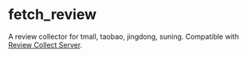 # fetch_review
A review collector for tmall, taobao, jingdong, suning.
Compatible with [Review Collect Server](https://github.com/ix64/review_collect).